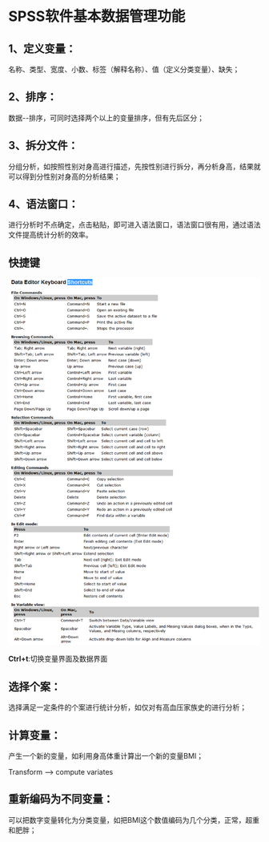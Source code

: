 # SPSS软件基本数据管理功能

## 1、定义变量：

名称、类型、宽度、小数、标签（解释名称）、值（定义分类变量）、缺失；



## 2、排序：

数据--排序，可同时选择两个以上的变量排序，但有先后区分；

## 3、拆分文件：

分组分析，如按照性别对身高进行描述，先按性别进行拆分，再分析身高，结果就可以得到分性别对身高的分析结果；


## 4、语法窗口：

进行分析时不点确定，点击粘贴，即可进入语法窗口，语法窗口很有用，通过语法文件提高统计分析的效率。

## 快捷键

![快捷键](./media/shortcuts.jpg)


**Ctrl+t**:切换变量界面及数据界面

## 选择个案：
选择满足一定条件的个案进行统计分析，如仅对有高血压家族史的进行分析；

## 计算变量：
产生一个新的变量，如利用身高体重计算出一个新的变量BMI；

Transform -->  compute variates

## 重新编码为不同变量：
可以把数字变量转化为分类变量，如把BMI这个数值编码为几个分类，正常，超重和肥胖；
